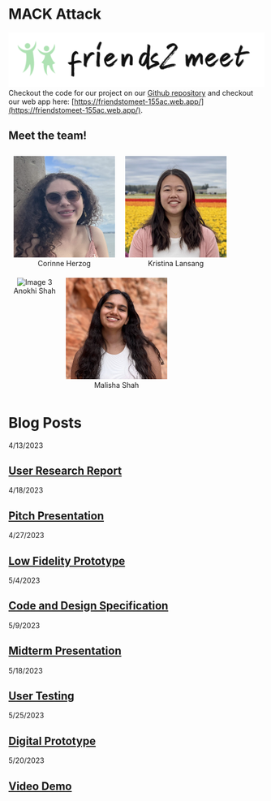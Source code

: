 # MACK Attack
![logo](/logo.png)
Checkout the code for our project on our [Github repository](https://github.com/UWSocialComputing/mack-code) and checkout our web app here: [https://friendstomeet-155ac.web.app/](https://friendstomeet-155ac.web.app/).

## Meet the team!

<div style="display: flex; flex-wrap: wrap;">
    <figure style="text-align: center; margin: 10px;">
        <img src="Corinne.png" alt="Image 1" width="200" height="200" />
        <figcaption>Corinne Herzog</figcaption>
    </figure>
    <figure style="text-align: center; margin: 10px;">
        <img src="Kristina.png" alt="Image 2" width="200" height="200" />
        <figcaption>Kristina Lansang</figcaption>
    </figure>
    <figure style="text-align: center; margin: 10px;">
        <img src="image3.jpg" alt="Image 3" width="200"  height="200"/>
        <figcaption>Anokhi Shah</figcaption>
    </figure>
    <figure style="text-align: center; margin: 10px;">
        <img src="Malisha.png" alt="Image 4" width="200" height="200" />
        <figcaption>Malisha Shah</figcaption>
    </figure>
</div>



# Blog Posts
4/13/2023
## [User Research Report](/G1.md)

4/18/2023
## [Pitch Presentation](/G2.md)

4/27/2023
## [Low Fidelity Prototype](/G3.md)

5/4/2023
## [Code and Design Specification](/G4.md)

5/9/2023
## [Midterm Presentation](/G5.md)

5/18/2023
## [User Testing](/G6.md)

5/25/2023
## [Digital Prototype](/G7.md)

5/20/2023
## [Video Demo](/G8.md)

<!-- 
Welcome to your CSE 481p repo! 

First, if you have an updated group name, please feel free to change the name of this repo and your group’s Google Drive folder.

This repo will serve as a place to both collaborate on code with your group members as well as create your blog sites for your projects. It contains a `_config.yml` file that automatically turns your `README.md` files into webpages hosted on GitHub pages. 

Please refer to the README in [this repo](https://github.com/nicolas-van/easy-markdown-to-github-pages) for more on the markdown to webpage generation process. Most of the steps have already been done for you, so the most relevant content will likely be in the User Guide and the sections following that. 

If you want to change the site's Jekyll template and/or add custom CSS, please refer to [this guide](https://docs.github.com/en/pages/setting-up-a-github-pages-site-with-jekyll/adding-a-theme-to-your-github-pages-site-using-jekyll).

You may also find this [GitHub markdown cheatsheet](https://www.markdownguide.org/cheat-sheet) handy. -->

